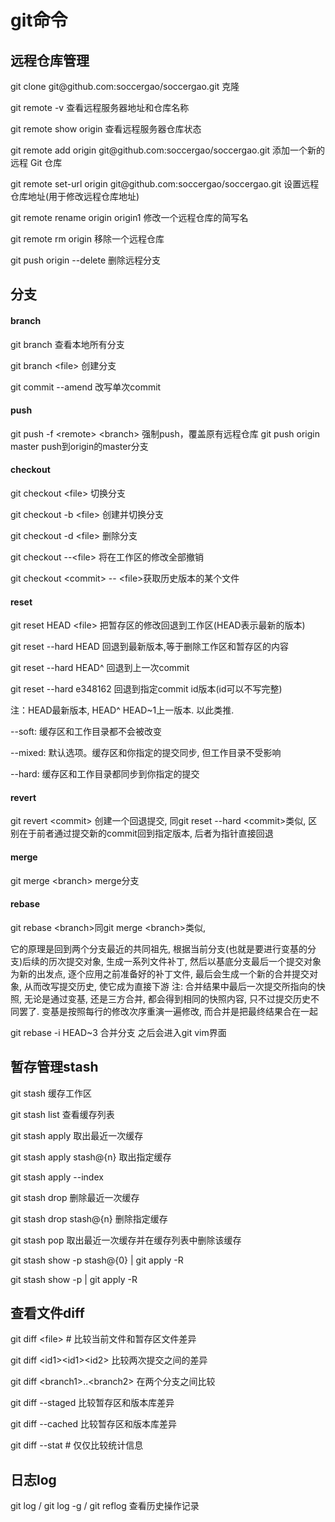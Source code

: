 # git命令
## 远程仓库管理
git clone git&#64;github.com:soccergao/soccergao.git 克隆

git remote -v 查看远程服务器地址和仓库名称

git remote show origin 查看远程服务器仓库状态

git remote add origin git&#64;github.com:soccergao/soccergao.git 添加一个新的远程 Git 仓库

git remote set-url origin git&#64;github.com:soccergao/soccergao.git  设置远程仓库地址(用于修改远程仓库地址) 

git remote rename origin origin1 修改一个远程仓库的简写名

git remote rm origin 移除一个远程仓库

git push origin --delete <branchName> 删除远程分支
## 分支
#### branch
git branch 查看本地所有分支

git branch &lt;file&gt; 创建分支

git commit --amend 改写单次commit
#### push
git push -f &lt;remote> &lt;branch> 强制push，覆盖原有远程仓库
git push origin master push到origin的master分支
#### checkout
git checkout &lt;file> 切换分支

git checkout -b &lt;file> 创建并切换分支

git checkout -d &lt;file> 删除分支

git checkout --&lt;file> 将在工作区的修改全部撤销

git checkout &lt;commit> -- &lt;file>获取历史版本的某个文件

#### reset
git reset HEAD &lt;file> 把暂存区的修改回退到工作区(HEAD表示最新的版本)

git reset --hard HEAD 回退到最新版本,等于删除工作区和暂存区的内容

git reset --hard HEAD^ 回退到上一次commit

git reset --hard e348162 回退到指定commit id版本(id可以不写完整)

注：HEAD最新版本, HEAD^ HEAD~1上一版本. 以此类推.

   --soft: 缓存区和工作目录都不会被改变
   
   --mixed: 默认选项。缓存区和你指定的提交同步, 但工作目录不受影响
   
   --hard: 缓存区和工作目录都同步到你指定的提交
   
#### revert
git revert &lt;commit> 创建一个回退提交, 同git reset --hard &lt;commit>类似, 区别在于前者通过提交新的commit回到指定版本, 后者为指针直接回退
#### merge
git merge &lt;branch> merge分支
#### rebase
git rebase &lt;branch>同git merge &lt;branch>类似,

它的原理是回到两个分支最近的共同祖先, 根据当前分支(也就是要进行变基的分支)后续的历次提交对象, 
生成一系列文件补丁, 然后以基底分支最后一个提交对象为新的出发点, 逐个应用之前准备好的补丁文件, 
最后会生成一个新的合并提交对象, 从而改写提交历史, 使它成为直接下游
注: 合并结果中最后一次提交所指向的快照, 无论是通过变基, 还是三方合并, 都会得到相同的快照内容,
只不过提交历史不同罢了. 变基是按照每行的修改次序重演一遍修改, 而合并是把最终结果合在一起

git rebase -i HEAD~3 合并分支 之后会进入git vim界面
## 暂存管理stash
git stash 缓存工作区

git stash list 查看缓存列表

git stash apply 取出最近一次缓存

git stash apply stash@{n} 取出指定缓存

git stash apply --index

git stash drop 删除最近一次缓存

git stash drop stash@{n} 删除指定缓存

git stash pop 取出最近一次缓存并在缓存列表中删除该缓存

git stash show -p stash@{0} | git apply -R

git stash show -p | git apply -R

## 查看文件diff
git diff &lt;file> # 比较当前文件和暂存区文件差异 

git diff &lt;id1>&lt;id1>&lt;id2>  比较两次提交之间的差异

git diff &lt;branch1>..&lt;branch2> 在两个分支之间比较

git diff --staged 比较暂存区和版本库差异

git diff --cached 比较暂存区和版本库差异

git diff --stat # 仅仅比较统计信息
## 日志log
git log / git log -g / git reflog 查看历史操作记录
